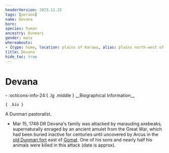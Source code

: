```yaml
---
headerVersion: 2023.11.25
tags: [person]
name: Devana
born:
species: human
ancestry: Dunmari
gender: male
whereabouts:
- {type: home, location: plains of Karawa, alias: plains north-west of Karawa}
title: Devana
hide_toc: true
---
```

# Devana
<div class="grid cards ext-narrow-margin ext-one-column" markdown>
- :octicons-info-24:{ .lg .middle } __Biographical Information__

    { .bio }

</div>


A Dunmari pastoralist.

* Mar 15, 1748 DR Devana's family was attacked by marauding axebeaks, supernaturally enraged by an ancient amulet from the Great War, which had been buried inactive for centuries until uncovered by Arcus in the [old Dunmari fort](<../../gazetteer/greater-dunmar/dunmari-basin/dunmari-fort-gomat.md>) east of [Gomat](<../../gazetteer/greater-dunmar/dunmari-basin/gomat.md>). One of his sons and nearly half his animals were killed in this attack (date is approx).